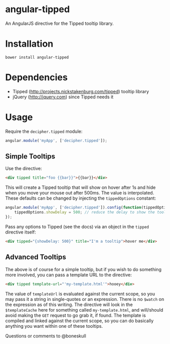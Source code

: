 angular-tipped
==============

An AngularJS directive for the Tipped tooltip library.

Installation
============

```
bower install angular-tipped
```

Dependencies
============

- Tipped (http://projects.nickstakenburg.com/tipped) tooltip library
- jQuery (http://jquery.com) since Tipped needs it

Usage
=====

Require the `decipher.tipped` module:

```javascript
angular.module('myApp', ['decipher.tipped']);
```

Simple Tooltips
---------------
Use the directive:

```html
<div tipped title="foo {{bar}}">{{bar}}</div>
```

This will create a Tipped tooltip that will show on hover after 1s and hide when you move your mouse out after 500ms.  The value is interpolated.  These defaults can be changed by injecting the `tippedOptions` constant:

```javascript
angular.module('myApp', ['decipher.tipped']).config(function(tippedOptions) {
    tippedOptions.showDelay = 500; // reduce the delay to show the tooltip to 500ms.
});
```

Pass any options to Tipped (see the docs) via an object in the `tipped` directive itself:

```html
<div tipped="{showDelay: 500}" title="I'm a tooltip">hover me</div>
```

Advanced Tooltips
-----------------
The above is of course for a simple tooltip, but if you wish to do something more involved, you can pass a template URL to the directive:

```html
<div tipped template-url="'my-template.html'">hooey</div>
```

The value of `templateUrl` is evaluated against the current scope, so you may pass it a string in single-quotes or an expression.  There is no `$watch` on the expression as of this writing.  The directive will look in the `$templateCache` here for something called `my-template.html`, and will/should avoid making the `GET` request to go grab it, if found.  The template is compiled and linked against the current scope, so you can do basically anything you want within one of these tooltips.

Questions or comments to @boneskull




